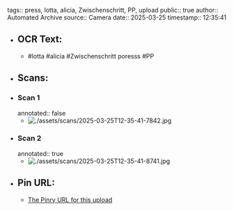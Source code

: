 tags:: press, lotta, alicia, Zwischenschritt, PP, upload
public:: true
author:: Automated Archive
source:: Camera
date:: 2025-03-25
timestamp:: 12:35:41

- ## OCR Text:
	- #lotta
	  #alicia
	  #Zwischenschritt
	  poresss
	  #PP
- ## Scans:
- ### Scan 1
  annotated:: false
	- ![./assets/scans/2025-03-25T12-35-41-7842.jpg](./assets/scans/2025-03-25T12-35-41-7842.jpg)
- ### Scan 2
  annotated:: true
	- ![./assets/scans/2025-03-25T12-35-41-8741.jpg](./assets/scans/2025-03-25T12-35-41-8741.jpg)
- ## Pin URL:
	- [The Pinry URL for this upload](https://pinry.petau.net/pins/273/)
